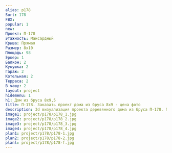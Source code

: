 ```yaml
---
alias: p178
Sort: 178
FBX: 
popular: 1
new: 
Проект: П-178
Этажность: Мансардный
Крыша: Прямая
Размер: 8х10
Площадь: 98
Эркер: 1
Балкон: 2
Кукушка: 2
Гараж: 2
Котельная: 2
Терраса: 2
В чашу: 2
layout: project
hidemenu: 1
h1: Дом из бруса 8х9,5
title: П-178. Заказать проект дома из бруса 8х9 - цена фото
description: 3d визуализация проекта деревянного дома из бруса П-178. Площадь 98 м2, размер 8х9. Вы можете внести любые изменения в проект.
image1: project/p178/p178_1.jpg
image2: project/p178/p178_2.jpg
image3: project/p178/p178_3.jpg
image4: project/p178/p178_4.jpg
plan1: project/p178/p178-1.jpg
plan2: project/p178/p178-2.jpg
planl: project/p178/p178-f.jpg
---
```

